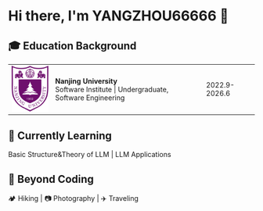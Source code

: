 # Hi there, I'm YANGZHOU66666 👋

## 🎓 Education Background

<table width="100%" frame=void><tr frame=void><td width=75 frame=void><img src='./assets/NJU_logo.jpg' width=100></td><td frame=void><div><b>Nanjing University</b></div><div>Software Institute | Undergraduate, Software Engineering</div></td><td frame=void>2022.9-2026.6</td></tr></table>

## 🌱 Currently Learning

Basic Structure&Theory of LLM | LLM Applications

## 🎈 Beyond Coding

🏕️ Hiking | 📷 Photography | ✈️ Traveling

